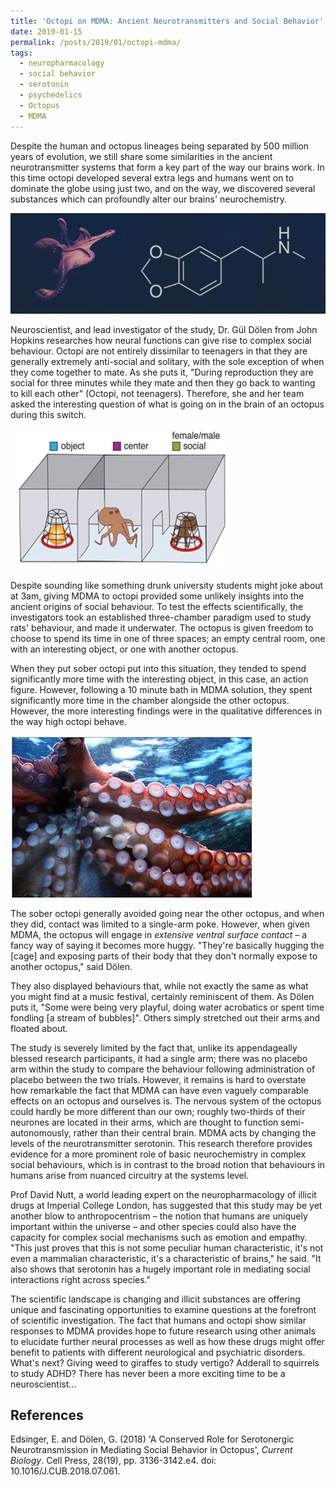 ```yaml
---
title: 'Octopi on MDMA: Ancient Neurotransmitters and Social Behavior'
date: 2019-01-15
permalink: /posts/2019/01/octopi-mdma/
tags:
  - neuropharmacology
  - social behavior
  - serotonin
  - psychedelics
  - Octopus
  - MDMA
---
```


Despite the human and octopus lineages being separated by 500 million years of evolution, we still share some similarities in the ancient neurotransmitter systems that form a key part of the way our brains work. In this time octopi developed several extra legs and humans went on to dominate the globe using just two, and on the way, we discovered several substances which can profoundly alter our brains' neurochemistry.

![Octopus brain structure](/images/octopus-brain.png)

Neuroscientist, and lead investigator of the study, Dr. Gül Dölen from John Hopkins researches how neural functions can give rise to complex social behaviour. Octopi are not entirely dissimilar to teenagers in that they are generally extremely anti-social and solitary, with the sole exception of when they come together to mate. As she puts it, "During reproduction they are social for three minutes while they mate and then they go back to wanting to kill each other" (Octopi, not teenagers). Therefore, she and her team asked the interesting question of what is going on in the brain of an octopus during this switch.

![Octopus social behavior](/images/octopus-chambers.png)

Despite sounding like something drunk university students might joke about at 3am, giving MDMA to octopi provided some unlikely insights into the ancient origins of social behaviour. To test the effects scientifically, the investigators took an established three-chamber paradigm used to study rats' behaviour, and made it underwater. The octopus is given freedom to choose to spend its time in one of three spaces; an empty central room, one with an interesting object, or one with another octopus.

When they put sober octopi put into this situation, they tended to spend significantly more time with the interesting object, in this case, an action figure. However, following a 10 minute bath in MDMA solution, they spent significantly more time in the chamber alongside the other octopus. However, the more interesting findings were in the qualitative differences in the way high octopi behave.

![Octopus behavior changes](/images/octopus-behavior.png)

The sober octopi generally avoided going near the other octopus, and when they did, contact was limited to a single-arm poke. However, when given MDMA, the octopus will engage in *extensive ventral surface contact* – a fancy way of saying it becomes more huggy. "They're basically hugging the [cage] and exposing parts of their body that they don't normally expose to another octopus," said Dölen.

They also displayed behaviours that, while not exactly the same as what you might find at a music festival, certainly reminiscent of them. As Dölen puts it, "Some were being very playful, doing water acrobatics or spent time fondling [a stream of bubbles]". Others simply stretched out their arms and floated about.

The study is severely limited by the fact that, unlike its appendageally blessed research participants, it had a single arm; there was no placebo arm within the study to compare the behaviour following administration of placebo between the two trials. However, it remains is hard to overstate how remarkable the fact that MDMA can have even vaguely comparable effects on an octopus and ourselves is. The nervous system of the octopus could hardly be more different than our own; roughly two-thirds of their neurones are located in their arms, which are thought to function semi-autonomously, rather than their central brain. MDMA acts by changing the levels of the neurotransmitter serotonin. This research therefore provides evidence for a more prominent role of basic neurochemistry in complex social behaviours, which is in contrast to the broad notion that behaviours in humans arise from nuanced circuitry at the systems level.

Prof David Nutt, a world leading expert on the neuropharmacology of illicit drugs at Imperial College London, has suggested that this study may be yet another blow to anthropocentrism – the notion that humans are uniquely important within the universe – and other species could also have the capacity for complex social mechanisms such as emotion and empathy. "This just proves that this is not some peculiar human characteristic, it's not even a mammalian characteristic, it's a characteristic of brains," he said. "It also shows that serotonin has a hugely important role in mediating social interactions right across species."

The scientific landscape is changing and illicit substances are offering unique and fascinating opportunities to examine questions at the forefront of scientific investigation. The fact that humans and octopi show similar responses to MDMA provides hope to future research using other animals to elucidate further neural processes as well as how these drugs might offer benefit to patients with different neurological and psychiatric disorders. What's next? Giving weed to giraffes to study vertigo? Adderall to squirrels to study ADHD? There has never been a more exciting time to be a neuroscientist…

## References

Edsinger, E. and Dölen, G. (2018) 'A Conserved Role for Serotonergic Neurotransmission in Mediating Social Behavior in Octopus', *Current Biology*. Cell Press, 28(19), pp. 3136-3142.e4. doi: 10.1016/J.CUB.2018.07.061.
